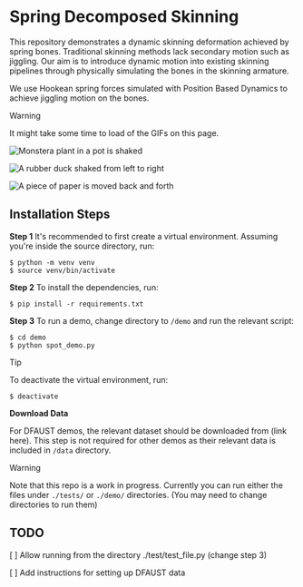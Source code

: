 # Spring Decomposed Skinning
 This repository demonstrates a dynamic skinning deformation achieved by spring bones. Traditional skinning methods lack secondary motion such as jiggling. Our aim is to introduce dynamic motion into existing skinning pipelines through physically simulating the bones in the skinning armature. 
 
 We use Hookean spring forces simulated with Position Based Dynamics to achieve jiggling motion on the bones. 
 > [!WARNING]
 > It might take some time to load of the GIFs on this page.

![Monstera plant in a pot is shaked](./assets/monstera.gif)

![A rubber duck shaked from left to right](./assets/duck.gif)

![A piece of paper is moved back and forth](./assets/cloth.gif)


## Installation Steps

**Step 1** It's recommended to first create a virtual environment. Assuming you're inside the source directory, run:
```
$ python -m venv venv
$ source venv/bin/activate
```
**Step 2** To install the dependencies, run:
```
$ pip install -r requirements.txt
```

**Step 3** To run a demo, change directory to ``/demo`` and run the relevant script:
```
$ cd demo
$ python spot_demo.py
```

> [!TIP]
> To deactivate the virtual environment, run:
>
> `` $ deactivate ``

**Download Data**
 
For DFAUST demos, the relevant dataset should be downloaded from (link here). This step is not required for other demos as their relevant data is included in ``/data`` directory.

> [!WARNING]
>  Note that this repo is a work in progress. Currently you can run either the files under ``./tests/`` or ``./demo/`` directories. (You may need to change directories to run them)


## TODO
[ ] Allow running from the directory ./test/test_file.py (change step 3)

[ ] Add instructions for setting up DFAUST data